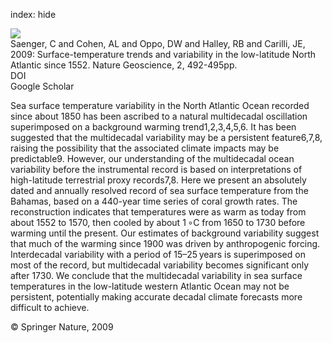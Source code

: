 index: hide

<div class="Citation">
    <div class="Citation-thumb CitationThumb-linked"  data-href="https://doi.org/10.1038/ngeo552">
      <img src="https://static.claimspace.cloud/climate-study-static/refs/thumbs/14/Saenger_et_al_2009-thumb.png" />
    </div>

  <div class="Citation-body">
    <div class="Citation-text">Saenger, C and Cohen, AL and Oppo, DW and Halley, RB and Carilli, JE, 2009: Surface-temperature trends and variability in the low-latitude North Atlantic since 1552. <span class="Article-journal">Nature Geoscience, </span><span class="Article-volume">2, </span>492-495pp.</div>
    <div class="Citation-links">
      <div class="CitationLink" data-href="https://doi.org/10.1038/ngeo552">
        <div class="CitationLink-icon CitationLink-Doi"></div>
        <div class="CitationLink-text">DOI</div>
      </div>
      <div class="CitationLink" data-href="https://scholar.google.com/scholar?q=10.1038/ngeo552">
        <div class="CitationLink-icon CitationLink-Scholar"></div>
        <div class="CitationLink-text">Google Scholar</div>
      </div>
    </div>
  </div>
</div>

Sea surface temperature variability in the North Atlantic Ocean recorded since about 1850 has been ascribed to a natural multidecadal oscillation superimposed on a background warming trend1,2,3,4,5,6. It has been suggested that the multidecadal variability may be a persistent feature6,7,8, raising the possibility that the associated climate impacts may be predictable9. However, our understanding of the multidecadal ocean variability before the instrumental record is based on interpretations of high-latitude terrestrial proxy records7,8. Here we present an absolutely dated and annually resolved record of sea surface temperature from the Bahamas, based on a 440-year time series of coral growth rates. The reconstruction indicates that temperatures were as warm as today from about 1552 to 1570, then cooled by about 1 ∘C from 1650 to 1730 before warming until the present. Our estimates of background variability suggest that much of the warming since 1900 was driven by anthropogenic forcing. Interdecadal variability with a period of 15–25 years is superimposed on most of the record, but multidecadal variability becomes significant only after 1730. We conclude that the multidecadal variability in sea surface temperatures in the low-latitude western Atlantic Ocean may not be persistent, potentially making accurate decadal climate forecasts more difficult to achieve.

<div class="Citation-copy">
&copy; Springer Nature, 2009
</div>